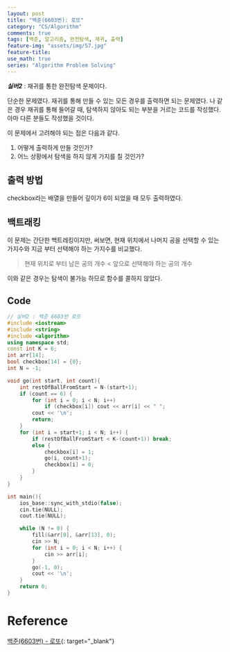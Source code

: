 ```yaml
---
layout: post
title: "백준(6603번): 로또"
category: "CS/Algorithm"
comments: true
tags: [백준, 알고리즘, 완전탐색, 재귀, 출력]
feature-img: "assets/img/57.jpg"
feature-title:
use_math: true
series: "Algorithm Problem Solving"
---
```


**_실버2_** : 재귀를 통한 완전탐색 문제이다.

단순한 문제였다. 재귀를 통해 만들 수 있는 모든 경우를 출력하면 되는 문제였다. 나 같은 경우 재귀를 통해 들어갈 때, 탐색하지 않아도 되는 부분을 거르는 코드를 작성했다. 아마 다른 분들도 작성했을 것이다.

이 문제에서 고려해야 되는 점은 다음과 같다.

1. 어떻게 출력하게 만들 것인가?
2. 어느 상황에서 탐색을 하지 않게 가지를 칠 것인가?

## 출력 방법

checkbox라는 배열을 만들어 깊이가 6이 되었을 때 모두 출력하였다.

## 백트래킹

이 문제는 간단한 백트레킹이지만, 써보면, 현재 위치에서 나머지 공을 선택할 수 있는 가지수와 지금 부터 선택해야 하는 가지수를 비교했다.

> 현재 위치로 부터 남은 공의 개수 < 앞으로 선택해야 하는 공의 개수

이와 같은 경우는 탐색이 불가능 하므로 함수를 콜하지 않았다.

## Code

```c++
// 실버2 : 백준 6603번 로또
#include <iostream>
#include <string>
#include <algorithm>
using namespace std;
const int K = 6;
int arr[14];
bool checkbox[14] = {0};
int N = -1;

void go(int start, int count){
    int restOfBallFromStart = N-(start+1);
    if (count == 6) {
        for (int i = 0; i < N; i++)
            if (checkbox[i]) cout << arr[i] << " ";
        cout << '\n';
        return;
    }
    for (int i = start+1; i < N; i++) {
        if (restOfBallFromStart < K-(count+1)) break;
        else {
            checkbox[i] = 1;
            go(i, count+1);
            checkbox[i] = 0;
        }
    }
}

int main(){
    ios_base::sync_with_stdio(false);
    cin.tie(NULL);
    cout.tie(NULL);

    while (N != 0) {
        fill(&arr[0], &arr[13], 0);
        cin >> N;
        for (int i = 0; i < N; i++) {
            cin >> arr[i];
        }
        go(-1, 0);
        cout << '\n';
    }
    return 0;
}

```

# Reference

[백준(6603번) - 로또](https://www.acmicpc.net/problem/6603){: target="\_blank"}
